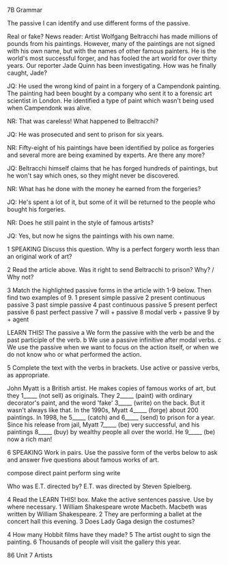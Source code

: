 7B Grammar

The passive
I can identify and use different forms of the passive.

Real or fake?
News reader: Artist Wolfgang Beltracchi has made millions of pounds from his paintings. However, many of the paintings are not signed with his own name, but with the names of other famous painters. He is the world's most successful forger, and has fooled the art world for over thirty years. Our reporter Jade Quinn has been investigating. How was he finally caught, Jade?

JQ: He used the wrong kind of paint in a forgery of a Campendonk painting. The painting had been bought by a company who sent it to a forensic art scientist in London. He identified a type of paint which wasn't being used when Campendonk was alive.

NR: That was careless! What happened to Beltracchi?

JQ: He was prosecuted and sent to prison for six years.

NR: Fifty-eight of his paintings have been identified by police as forgeries and several more are being examined by experts. Are there any more?

JQ: Beltracchi himself claims that he has forged hundreds of paintings, but he won't say which ones, so they might never be discovered.

NR: What has he done with the money he earned from the forgeries?

JQ: He's spent a lot of it, but some of it will be returned to the people who bought his forgeries.

NR: Does he still paint in the style of famous artists?

JQ: Yes, but now he signs the paintings with his own name.

1 SPEAKING Discuss this question.
Why is a perfect forgery worth less than an original work of art?

2 Read the article above. Was it right to send Beltracchi to prison? Why? / Why not?

3 Match the highlighted passive forms in the article with 1-9 below. Then find two examples of 9.
1 present simple passive
2 present continuous passive
3 past simple passive
4 past continuous passive
5 present perfect passive
6 past perfect passive
7 will + passive
8 modal verb + passive
9 by + agent

LEARN THIS! The passive
a We form the passive with the verb be and the past participle of the verb.
b We use a passive infinitive after modal verbs.
c We use the passive when we want to focus on the action itself, or when we do not know who or what performed the action.

5 Complete the text with the verbs in brackets. Use active or passive verbs, as appropriate.

John Myatt is a British artist. He makes copies of famous works of art, but they 1_____ (not sell) as originals. They 2_____ (paint) with ordinary decorator's paint, and the word 'fake' 3_____ (write) on the back. But it wasn't always like that. In the 1990s, Myatt 4_____ (forge) about 200 paintings. In 1998, he 5_____ (catch) and 6_____ (send) to prison for a year. Since his release from jail, Myatt 7_____ (be) very successful, and his paintings 8_____ (buy) by wealthy people all over the world. He 9_____ (be) now a rich man!

6 SPEAKING Work in pairs. Use the passive form of the verbs below to ask and answer five questions about famous works of art.

compose   direct   paint   perform   sing   write

Who was E.T. directed by?
E.T. was directed by Steven Spielberg.

4 Read the LEARN THIS! box. Make the active sentences passive. Use by where necessary.
1 William Shakespeare wrote Macbeth.
   Macbeth was written by William Shakespeare.
2 They are performing a ballet at the concert hall this evening.
3 Does Lady Gaga design the costumes?

4 How many Hobbit films have they made?
5 The artist ought to sign the painting.
6 Thousands of people will visit the gallery this year.

86 Unit 7 Artists